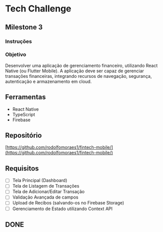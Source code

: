 # Tech Challenge

## Milestone 3

### Instruções

### Objetivo

Desenvolver uma aplicação de gerenciamento financeiro, utilizando React Native (ou Flutter Mobile). A aplicação deve ser capaz de gerenciar transações financeiras, integrando recursos de navegação, segurança, autenticação e armazenamento em cloud.

## Ferramentas

- React Native
- TypeScript
- Firebase

## Repositório

[https://github.com/rodolfomoraes1/fintech-mobile/](https://github.com/rodolfomoraes1/fintech-mobile/)

## Requisitos

- [ ] Tela Principal (Dashboard)
- [ ] Tela de Listagem de Transações
- [ ] Tela de Adicionar/Editar Transação
- [ ] Validação Avançada de campos
- [ ] Upload de Recibos (salvando-os no Firebase Storage)
- [ ] Gerenciamento de Estado utilizando Context API

## DONE
